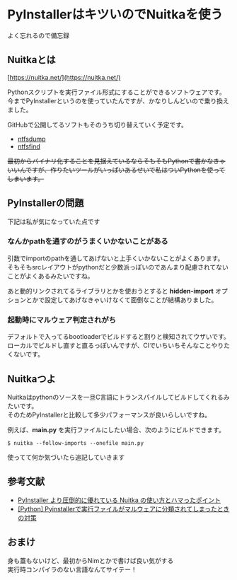 # PyInstallerはキツいのでNuitkaを使う
よく忘れるので備忘録

## Nuitkaとは
[https://nuitka.net/](https://nuitka.net/)

Pythonスクリプトを実行ファイル形式にすることができるソフトウェアです。  
今までPyInstallerというのを使っていたんですが、かなりしんどいので乗り換えました。 

GitHubで公開してるソフトもそのうち切り替えていく予定です。
- [ntfsdump](https://github.com/sumeshi/ntfsdump)
- [ntfsfind](https://github.com/sumeshi/ntfsfind)

~~最初からバイナリ化することを見据えているならそもそもPythonで書かなきゃいいんですが、作りたいツールがいっぱいあるせいで私はついPythonを使ってしまいます。~~

## PyInstallerの問題
下記は私が気になっていた点です

### なんかpathを通すのがうまくいかないことがある
引数でimportのpathを通してあげないと上手くいかないことがよくあります。  
そもそもsrcレイアウトがpythonだと少数派っぽいのであんまり配慮されてないことがよくあるみたいですね。

あと動的リンクされてるライブラリとかを使おうとすると **hidden-import** オプションとかで設定してあげなきゃいけなくて面倒なことが結構ありました。

### 起動時にマルウェア判定されがち
デフォルトで入ってるbootloaderでビルドすると割りと検知されてウザいです。  
ローカルでビルドし直すと直るっぽいんですが、CIでいちいちそんなことやりたくないです。

## Nuitkaつよ
Nuitkaはpythonのソースを一旦C言語にトランスパイルしてビルドしてくれるみたいです。  
そのためPyInstallerと比較して多少パフォーマンスが良いらしいですね。

例えば、**main.py** を実行ファイルにしたい場合、次のようにビルドできます。
```
$ nuitka --follow-imports --onefile main.py
```

使ってて何か気づいたら追記していきます

## 参考文献
- [PyInstaller より圧倒的に優れている Nuitka の使い方とハマったポイント](https://blog.tsukumijima.net/article/python-nuitka-usage/)
- [[Python] Pyinstallerで実行ファイルがマルウェアに分類されてしまったときの対策](https://gamingpc.one/dev/python-pyinstaller/)

## おまけ
身も蓋もないけど、最初からNimとかで書けば良い気がする  
実行時コンパイラのない言語なんてサイテー！
